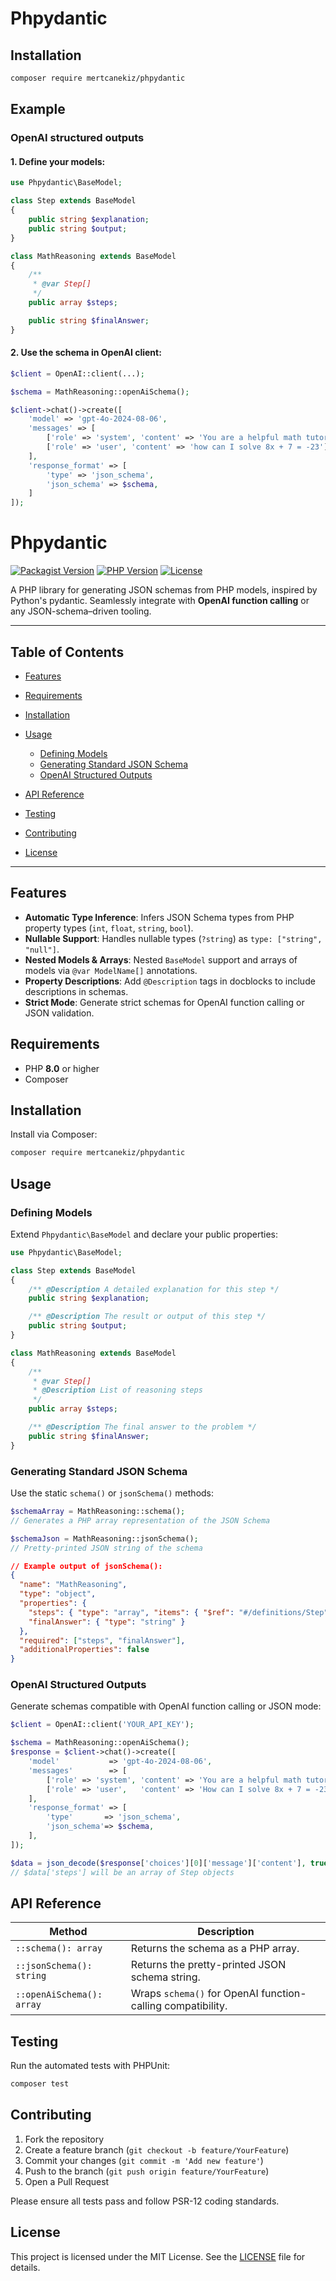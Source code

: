 # Phpydantic

## Installation

```bash
composer require mertcanekiz/phpydantic
```

## Example

### OpenAI structured outputs

#### 1. Define your models:

```php
use Phpydantic\BaseModel;

class Step extends BaseModel
{
    public string $explanation;
    public string $output;
}

class MathReasoning extends BaseModel
{
    /**
     * @var Step[]
     */
    public array $steps;

    public string $finalAnswer;
}
```

#### 2. Use the schema in OpenAI client:

```php
$client = OpenAI::client(...);

$schema = MathReasoning::openAiSchema();

$client->chat()->create([
    'model' => 'gpt-4o-2024-08-06',
    'messages' => [
        ['role' => 'system', 'content' => 'You are a helpful math tutor. Guide the user through the solution step by step.'],
        ['role' => 'user', 'content' => 'how can I solve 8x + 7 = -23']
    ],
    'response_format' => [
        'type' => 'json_schema',
        'json_schema' => $schema,
    ]
]);
```

# Phpydantic

[![Packagist Version](https://img.shields.io/packagist/v/mertcanekiz/phpydantic.svg)](https://packagist.org/packages/mertcanekiz/phpydantic)
[![PHP Version](https://img.shields.io/packagist/php-v/mertcanekiz/phpydantic.svg)](https://www.php.net/)
[![License](https://img.shields.io/packagist/l/mertcanekiz/phpydantic.svg)](LICENSE)

A PHP library for generating JSON schemas from PHP models, inspired by Python's pydantic. Seamlessly integrate with **OpenAI function calling** or any JSON-schema–driven tooling.

---

## Table of Contents

- [Features](#features)
- [Requirements](#requirements)
- [Installation](#installation)
- [Usage](#usage)

  - [Defining Models](#defining-models)
  - [Generating Standard JSON Schema](#generating-standard-json-schema)
  - [OpenAI Structured Outputs](#openai-structured-outputs)

- [API Reference](#api-reference)
- [Testing](#testing)
- [Contributing](#contributing)
- [License](#license)

---

## Features

- **Automatic Type Inference**: Infers JSON Schema types from PHP property types (`int`, `float`, `string`, `bool`).
- **Nullable Support**: Handles nullable types (`?string`) as `type: ["string", "null"]`.
- **Nested Models & Arrays**: Nested `BaseModel` support and arrays of models via `@var ModelName[]` annotations.
- **Property Descriptions**: Add `@Description` tags in docblocks to include descriptions in schemas.
- **Strict Mode**: Generate strict schemas for OpenAI function calling or JSON validation.

## Requirements

- PHP **8.0** or higher
- Composer

## Installation

Install via Composer:

```bash
composer require mertcanekiz/phpydantic
```

## Usage

### Defining Models

Extend `Phpydantic\BaseModel` and declare your public properties:

```php
use Phpydantic\BaseModel;

class Step extends BaseModel
{
    /** @Description A detailed explanation for this step */
    public string $explanation;

    /** @Description The result or output of this step */
    public string $output;
}

class MathReasoning extends BaseModel
{
    /**
     * @var Step[]
     * @Description List of reasoning steps
     */
    public array $steps;

    /** @Description The final answer to the problem */
    public string $finalAnswer;
}
```

### Generating Standard JSON Schema

Use the static `schema()` or `jsonSchema()` methods:

```php
$schemaArray = MathReasoning::schema();
// Generates a PHP array representation of the JSON Schema

$schemaJson = MathReasoning::jsonSchema();
// Pretty-printed JSON string of the schema
```

```json
// Example output of jsonSchema():
{
  "name": "MathReasoning",
  "type": "object",
  "properties": {
    "steps": { "type": "array", "items": { "$ref": "#/definitions/Step" } },
    "finalAnswer": { "type": "string" }
  },
  "required": ["steps", "finalAnswer"],
  "additionalProperties": false
}
```

### OpenAI Structured Outputs

Generate schemas compatible with OpenAI function calling or JSON mode:

```php
$client = OpenAI::client('YOUR_API_KEY');

$schema = MathReasoning::openAiSchema();
$response = $client->chat()->create([
    'model'           => 'gpt-4o-2024-08-06',
    'messages'        => [
        ['role' => 'system', 'content' => 'You are a helpful math tutor. Guide the user through the solution step by step.'],
        ['role' => 'user',   'content' => 'How can I solve 8x + 7 = -23?'],
    ],
    'response_format' => [
        'type'       => 'json_schema',
        'json_schema'=> $schema,
    ],
]);

$data = json_decode($response['choices'][0]['message']['content'], true);
// $data['steps'] will be an array of Step objects
```

## API Reference

| Method                    | Description                                                 |
| ------------------------- | ----------------------------------------------------------- |
| `::schema(): array`       | Returns the schema as a PHP array.                          |
| `::jsonSchema(): string`  | Returns the pretty-printed JSON schema string.              |
| `::openAiSchema(): array` | Wraps `schema()` for OpenAI function-calling compatibility. |

## Testing

Run the automated tests with PHPUnit:

```bash
composer test
```

## Contributing

1. Fork the repository
2. Create a feature branch (`git checkout -b feature/YourFeature`)
3. Commit your changes (`git commit -m 'Add new feature'`)
4. Push to the branch (`git push origin feature/YourFeature`)
5. Open a Pull Request

Please ensure all tests pass and follow PSR-12 coding standards.

## License

This project is licensed under the MIT License. See the [LICENSE](LICENSE) file for details.
